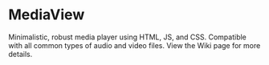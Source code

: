# MediaView
Minimalistic, robust media player using HTML, JS, and CSS. Compatible with all common types of audio and video files.
View the Wiki page for more details.
